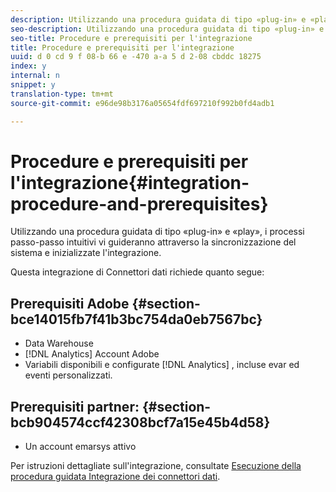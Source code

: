 ```yaml
---
description: Utilizzando una procedura guidata di tipo «plug-in» e «play», i processi passo-passo intuitivi vi guideranno attraverso la sincronizzazione del sistema e inizializzate l'integrazione.
seo-description: Utilizzando una procedura guidata di tipo «plug-in» e «play», i processi passo-passo intuitivi vi guideranno attraverso la sincronizzazione del sistema e inizializzate l'integrazione.
seo-title: Procedure e prerequisiti per l'integrazione
title: Procedure e prerequisiti per l'integrazione
uuid: d 0 cd 9 f 08-b 66 e -470 a-a 5 d 2-08 cbddc 18275
index: y
internal: n
snippet: y
translation-type: tm+mt
source-git-commit: e96de98b3176a05654fdf697210f992b0fd4adb1

---
```



# Procedure e prerequisiti per l'integrazione{#integration-procedure-and-prerequisites}

Utilizzando una procedura guidata di tipo «plug-in» e «play», i processi passo-passo intuitivi vi guideranno attraverso la sincronizzazione del sistema e inizializzate l'integrazione.

Questa integrazione di Connettori dati richiede quanto segue:

## Prerequisiti Adobe {#section-bce14015fb7f41b3bc754da0eb7567bc}

* Data Warehouse
* [!DNL Analytics] Account Adobe
* Variabili disponibili e configurate [!DNL Analytics] , incluse evar ed eventi personalizzati.

## Prerequisiti partner: {#section-bcb904574ccf42308bcf7a15e45b4d58}

* Un account emarsys attivo

Per istruzioni dettagliate sull'integrazione, consultate [Esecuzione della procedura guidata Integrazione dei connettori dati](../emarsys-overview/emarsys-wizard.md#task-72b844fe0f7a44d9acf3eb8f9f7ecb5a).
